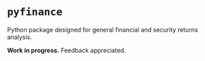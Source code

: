 # `pyfinance`
Python package designed for general financial and security returns analysis.

**Work in progress.**  Feedback appreciated.

